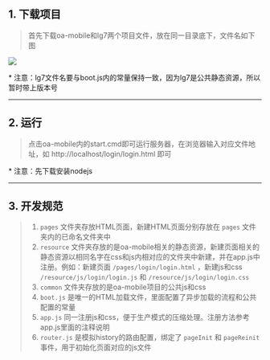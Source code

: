 ## 1. 下载项目
> 首先下载oa-mobile和lg7两个项目文件，放在同一目录底下，文件名如下图

![](http://ojx5001x4.bkt.clouddn.com/oa_teach_01.png)

\* 注意：lg7文件名要与boot.js内的常量保持一致，因为lg7是公共静态资源，所以暂时带上版本号

---

## 2. 运行
> 点击oa-mobile内的start.cmd即可运行服务器，在浏览器输入对应文件地址，如 http://localhost/login/login.html 即可

\* 注意：先下载安装nodejs

---

## 3. 开发规范
> 1. `pages` 文件夹存放HTML页面，新建HTML页面分别存放在 `pages` 文件夹内的已命名文件夹中
> 2. `resource` 文件夹存放的是oa-mobile相关的静态资源，新建页面相关的静态资源以相同名字在css和js内相对应的文件夹中新建，并在app.js中注册。例如：新建页面 `/pages/login/login.html` ，新建js和css `/resource/js/login/login.js` 和 `/resource/js/login/login.css`
> 3. `common` 文件夹存放的是oa-mobile项目的公共js和css
> 4. `boot.js` 是唯一的HTML加载文件，里面配置了异步加载的流程和公共配置的常量
> 5. `app.js` 同一注册js和css，便于生产模式的压缩处理。注册方法参考app.js里面的注释说明
> 6. `router.js` 是模拟history的路由配置，绑定了 `pageInit` 和 `pageReinit` 事件，用于初始化页面对应的js文件
